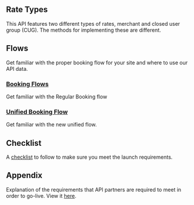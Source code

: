 

## Rate Types

This API features two different types of rates, merchant and closed user group (CUG). The methods for implementing these are different.

## Flows

Get familiar with the proper booking flow for your site and where to use our API data.

### [Booking Flows](guides-flow-hotel.md)

Get familiar with the Regular Booking flow

### [Unified Booking Flow](unified-express-api-migration.md)

Get familiar with the new unified flow.


## Checklist

A [checklist](guides-launch-checklist-hotel.md) to follow to make sure you meet the launch requirements.

## Appendix

Explanation of the requirements that API
partners are required to meet in order to go-live. View it [here](guides-launch-appendix-hotel.md).

